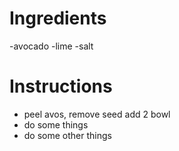 # Ingredients
-avocado
-lime
-salt
# Instructions
- peel avos, remove seed add 2 bowl
- do some things
- do some other things
